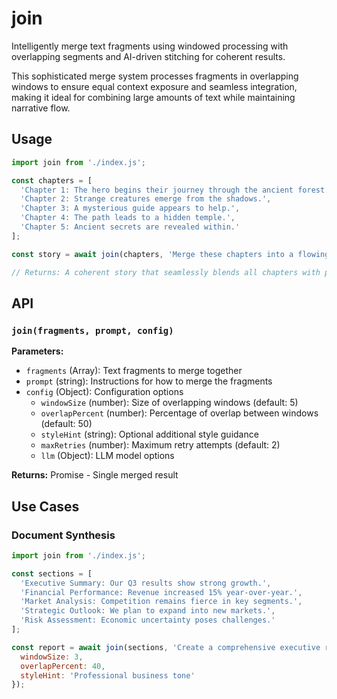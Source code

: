 # join

Intelligently merge text fragments using windowed processing with overlapping segments and AI-driven stitching for coherent results.

This sophisticated merge system processes fragments in overlapping windows to ensure equal context exposure and seamless integration, making it ideal for combining large amounts of text while maintaining narrative flow.

## Usage

```javascript
import join from './index.js';

const chapters = [
  'Chapter 1: The hero begins their journey through the ancient forest.',
  'Chapter 2: Strange creatures emerge from the shadows.',
  'Chapter 3: A mysterious guide appears to help.',
  'Chapter 4: The path leads to a hidden temple.',
  'Chapter 5: Ancient secrets are revealed within.'
];

const story = await join(chapters, 'Merge these chapters into a flowing narrative');

// Returns: A coherent story that seamlessly blends all chapters with proper transitions
```

## API

### `join(fragments, prompt, config)`

**Parameters:**
- `fragments` (Array): Text fragments to merge together
- `prompt` (string): Instructions for how to merge the fragments
- `config` (Object): Configuration options
  - `windowSize` (number): Size of overlapping windows (default: 5)
  - `overlapPercent` (number): Percentage of overlap between windows (default: 50)
  - `styleHint` (string): Optional additional style guidance
  - `maxRetries` (number): Maximum retry attempts (default: 2)
  - `llm` (Object): LLM model options

**Returns:** Promise<string> - Single merged result

## Use Cases

### Document Synthesis
```javascript
import join from './index.js';

const sections = [
  'Executive Summary: Our Q3 results show strong growth.',
  'Financial Performance: Revenue increased 15% year-over-year.',
  'Market Analysis: Competition remains fierce in key segments.',
  'Strategic Outlook: We plan to expand into new markets.',
  'Risk Assessment: Economic uncertainty poses challenges.'
];

const report = await join(sections, 'Create a comprehensive executive report', {
  windowSize: 3,
  overlapPercent: 40,
  styleHint: 'Professional business tone'
});
```
